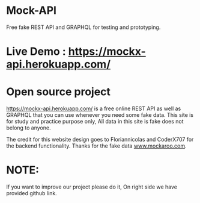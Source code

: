 # Mock-API

Free fake REST API and GRAPHQL for testing and prototyping. 

# Live Demo : https://mockx-api.herokuapp.com/

# Open source project

https://mockx-api.herokuapp.com/ is a free online REST API as well as GRAPHQL that you can use whenever you need some fake data. This site is for study and practice purpose only, All data in this site is fake does not belong to anyone.

The credit for this website design goes to Floriannicolas and CoderX707 for the backend functionality. Thanks for the fake data www.mockaroo.com.

# NOTE:
If you want to improve our project please do it, On right side we have provided github link.
